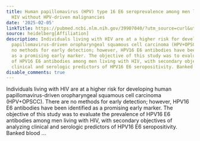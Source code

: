 ```yaml
---
title: Human papillomavirus (HPV) type 16 E6 seroprevalence among men living with
  HIV without HPV-driven malignancies
date: '2025-02-05'
linkTitle: https://pubmed.ncbi.nlm.nih.gov/39907040/?utm_source=curl&utm_medium=rss&utm_campaign=pubmed-2&utm_content=1FakS-2QOkCT8HsMOQP1bCRQ4YzyumYOmxmF0moLsQ3dFB1E9V&fc=20220326224207&ff=20250205170939&v=2.18.0.post9+e462414
source: heidelberg[Affiliation]
description: Individuals living with HIV are at a higher risk for developing human
  papillomavirus-driven oropharyngeal squamous cell carcinoma (HPV+OPSCC). There are
  no methods for early detection; however, HPV16 E6 antibodies have been identified
  as a promising early marker. The objective of this study was to evaluate the prevalence
  of HPV16 E6 antibodies among men living with HIV, with secondary objectives of analyzing
  clinical and serologic predictors of HPV16 E6 seropositivity. Banked blood ...
disable_comments: true
---
```

Individuals living with HIV are at a higher risk for developing human papillomavirus-driven oropharyngeal squamous cell carcinoma (HPV+OPSCC). There are no methods for early detection; however, HPV16 E6 antibodies have been identified as a promising early marker. The objective of this study was to evaluate the prevalence of HPV16 E6 antibodies among men living with HIV, with secondary objectives of analyzing clinical and serologic predictors of HPV16 E6 seropositivity. Banked blood ...